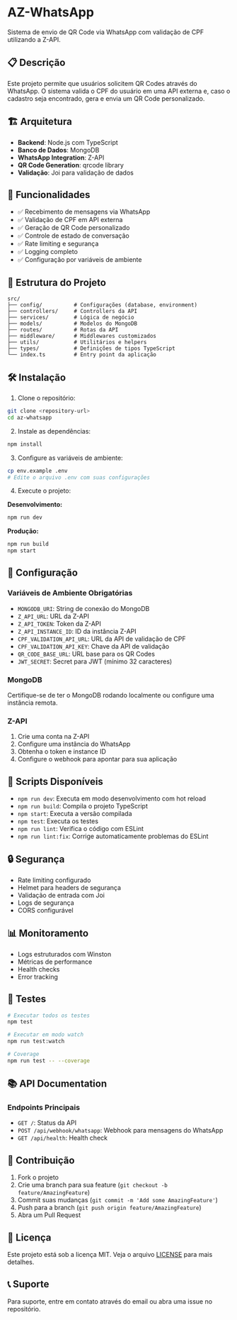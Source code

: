 # AZ-WhatsApp

Sistema de envio de QR Code via WhatsApp com validação de CPF utilizando a Z-API.

## 📋 Descrição

Este projeto permite que usuários solicitem QR Codes através do WhatsApp. O sistema valida o CPF do usuário em uma API externa e, caso o cadastro seja encontrado, gera e envia um QR Code personalizado.

## 🏗️ Arquitetura

- **Backend**: Node.js com TypeScript
- **Banco de Dados**: MongoDB
- **WhatsApp Integration**: Z-API
- **QR Code Generation**: qrcode library
- **Validação**: Joi para validação de dados

## 🚀 Funcionalidades

- ✅ Recebimento de mensagens via WhatsApp
- ✅ Validação de CPF em API externa
- ✅ Geração de QR Code personalizado
- ✅ Controle de estado de conversação
- ✅ Rate limiting e segurança
- ✅ Logging completo
- ✅ Configuração por variáveis de ambiente

## 📁 Estrutura do Projeto

```
src/
├── config/          # Configurações (database, environment)
├── controllers/     # Controllers da API
├── services/        # Lógica de negócio
├── models/          # Modelos do MongoDB
├── routes/          # Rotas da API
├── middleware/      # Middlewares customizados
├── utils/           # Utilitários e helpers
├── types/           # Definições de tipos TypeScript
└── index.ts         # Entry point da aplicação
```

## 🛠️ Instalação

1. Clone o repositório:
```bash
git clone <repository-url>
cd az-whatsapp
```

2. Instale as dependências:
```bash
npm install
```

3. Configure as variáveis de ambiente:
```bash
cp env.example .env
# Edite o arquivo .env com suas configurações
```

4. Execute o projeto:

**Desenvolvimento:**
```bash
npm run dev
```

**Produção:**
```bash
npm run build
npm start
```

## 🔧 Configuração

### Variáveis de Ambiente Obrigatórias

- `MONGODB_URI`: String de conexão do MongoDB
- `Z_API_URL`: URL da Z-API
- `Z_API_TOKEN`: Token da Z-API
- `Z_API_INSTANCE_ID`: ID da instância Z-API
- `CPF_VALIDATION_API_URL`: URL da API de validação de CPF
- `CPF_VALIDATION_API_KEY`: Chave da API de validação
- `QR_CODE_BASE_URL`: URL base para os QR Codes
- `JWT_SECRET`: Secret para JWT (mínimo 32 caracteres)

### MongoDB

Certifique-se de ter o MongoDB rodando localmente ou configure uma instância remota.

### Z-API

1. Crie uma conta na Z-API
2. Configure uma instância do WhatsApp
3. Obtenha o token e instance ID
4. Configure o webhook para apontar para sua aplicação

## 📝 Scripts Disponíveis

- `npm run dev`: Executa em modo desenvolvimento com hot reload
- `npm run build`: Compila o projeto TypeScript
- `npm start`: Executa a versão compilada
- `npm test`: Executa os testes
- `npm run lint`: Verifica o código com ESLint
- `npm run lint:fix`: Corrige automaticamente problemas do ESLint

## 🔒 Segurança

- Rate limiting configurado
- Helmet para headers de segurança
- Validação de entrada com Joi
- Logs de segurança
- CORS configurável

## 📊 Monitoramento

- Logs estruturados com Winston
- Métricas de performance
- Health checks
- Error tracking

## 🧪 Testes

```bash
# Executar todos os testes
npm test

# Executar em modo watch
npm run test:watch

# Coverage
npm run test -- --coverage
```

## 📚 API Documentation

### Endpoints Principais

- `GET /`: Status da API
- `POST /api/webhook/whatsapp`: Webhook para mensagens do WhatsApp
- `GET /api/health`: Health check

## 🤝 Contribuição

1. Fork o projeto
2. Crie uma branch para sua feature (`git checkout -b feature/AmazingFeature`)
3. Commit suas mudanças (`git commit -m 'Add some AmazingFeature'`)
4. Push para a branch (`git push origin feature/AmazingFeature`)
5. Abra um Pull Request

## 📄 Licença

Este projeto está sob a licença MIT. Veja o arquivo [LICENSE](LICENSE) para mais detalhes.

## 📞 Suporte

Para suporte, entre em contato através do email ou abra uma issue no repositório.

